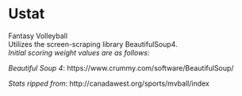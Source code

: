 # Ustat
Fantasy Volleyball <br>
Utilizes the screen-scraping library BeautifulSoup4. <br>
<em>Initial scoring weight values are as follows</em>: <br>


<p> <em>Beautiful Soup 4</em>: https://www.crummy.com/software/BeautifulSoup/ </p>
<p><em>Stats ripped from</em>: http://canadawest.org/sports/mvball/index </p>
  
  
